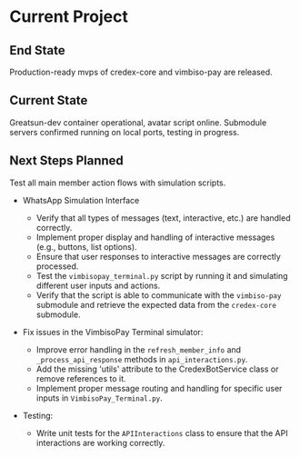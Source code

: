 # Current Project

## End State
Production-ready mvps of credex-core and vimbiso-pay are released.

## Current State
Greatsun-dev container operational, avatar script online. Submodule servers confirmed running on local ports, testing in progress.

## Next Steps Planned

Test all main member action flows with simulation scripts.

- WhatsApp Simulation Interface
   - Verify that all types of messages (text, interactive, etc.) are handled correctly.
   - Implement proper display and handling of interactive messages (e.g., buttons, list options).
   - Ensure that user responses to interactive messages are correctly processed.
   - Test the `vimbisopay_terminal.py` script by running it and simulating different user inputs and actions.
   - Verify that the script is able to communicate with the `vimbiso-pay` submodule and retrieve the expected data from the `credex-core` submodule.

- Fix issues in the VimbisoPay Terminal simulator:
   - Improve error handling in the `refresh_member_info` and `_process_api_response` methods in `api_interactions.py`.
   - Add the missing 'utils' attribute to the CredexBotService class or remove references to it.
   - Implement proper message routing and handling for specific user inputs in `VimbisoPay_Terminal.py`.

- Testing:
   - Write unit tests for the `APIInteractions` class to ensure that the API interactions are working correctly.